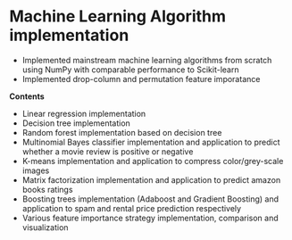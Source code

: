 # Machine Learning Algorithm implementation
* Implemented mainstream machine learning algorithms from scratch using NumPy with comparable performance to Scikit-learn
* Implemented drop-column and permutation feature imporatance


**Contents**
- Linear regression implementation
- Decision tree implementation
- Random forest implementation based on decision tree
- Multinomial Bayes classifier implementation and application to predict whether a movie review is positive or negative
- K-means implementation and application to compress color/grey-scale images
- Matrix factorization implementation and application to predict amazon books ratings
- Boosting trees implementation (Adaboost and Gradient Boosting) and application to spam and rental price prediction respectively
- Various feature importance strategy implementation, comparison and visualization
